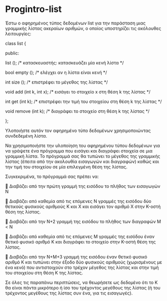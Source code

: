 # Progintro-list
Έστω ο αφηρημένος τύπος δεδομένων list για την παράσταση μιας γραμμικής λίστας ακεραίων αριθμών, ο οποίος υποστηρίζει τις ακόλουθες λειτουργίες:

class list {

public:

list (); /* κατασκευαστής: κατασκευάζει μία κενή λίστα */

bool empty (); /* ελέγχει αν η λίστα είναι κενή */

int size (); /* επιστρέφει το μέγεθος της λίστας */

void add (int k, int x); /* εισάγει το στοιχείο x στη θέση k της λίστας */

int get (int k); /* επιστρέφει την τιμή του στοιχείου στη θέση k της λίστας */

void remove (int k); /* διαγράφει το στοιχείο στη θέση k της λίστας */

};

Υλοποιήστε αυτόν τον αφηρημένο τύπο δεδομένων χρησιμοποιώντας συνδεδεμένη λίστα.

Να χρησιμοποιήστε την υλοποίηση του αφηρημένου τύπου δεδομένων για να γράψετε ένα πρόγραμμα που εισάγει και διαγράφει στοιχεία σε μια 
γραμμική λίστα. Το πρόγραμμά σας θα τυπώνει το μέγεθος της γραμμικής λίστας (έπειτα από την ακολουθία εισαγωγών και διαγραφών) καθώς και την τιμή του στοιχείου σε μία επιλεγμένη θέση της λίστας.

Συγκεκριμένα, το πρόγραμμά σας πρέπει να:

 Διαβάζει από την πρώτη γραμμή της εισόδου το πλήθος των εισαγωγών Ν

 Διαβάζει από καθεμία από τις επόμενες Ν γραμμές της εισόδου δύο θετικούς φυσικούς αριθμούς K και X και εισάγει τον αριθμό X στην K-οστή θέση της λίστας.

 Διαβάζει από την Ν+2 γραμμή της εισόδου το πλήθος των διαγραφών Μ < N

 Διαβάζει από καθεμία από τις επόμενες Μ γραμμές της εισόδου έναν θετικό φυσικό αριθμό K και διαγράφει το στοιχείο στην K-οστή θέση της λίστας.

 Διαβάζει από την N+M+3 γραμμή της εισόδου έναν θετικό φυσικό αριθμό K και τυπώνει στην έξοδο δύο φυσικούς αριθμούς (χωρισμένους με ένα κενό) που αντιστοιχούν στο τρέχον μέγεθος της λίστας και στην τιμή του στοιχείου στη θέση K της λίστας.

Σε όλες τις παραπάνω περιπτώσεις, να θεωρήσετε ως δεδομένο ότι το Κ θα είναι πάντα μικρότερο ή ίσο του τρέχοντος μεγέθους της λίστας (ή του τρέχοντος μεγέθους της λίστας συν ένα, για τις εισαγωγές).

